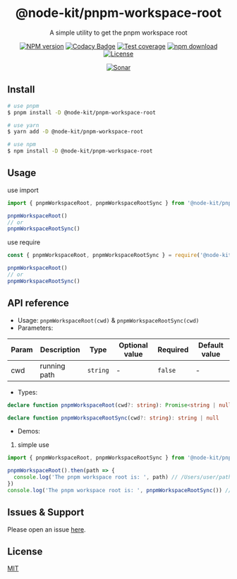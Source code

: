 <div style="text-align: center;" align="center">

# @node-kit/pnpm-workspace-root

A simple utility to get the pnpm workspace root

[![NPM version][npm-image]][npm-url]
[![Codacy Badge][codacy-image]][codacy-url]
[![Test coverage][codecov-image]][codecov-url]
[![npm download][download-image]][download-url]
[![License][license-image]][license-url]

[![Sonar][sonar-image]][sonar-url]

</div>

## Install

```bash
# use pnpm
$ pnpm install -D @node-kit/pnpm-workspace-root

# use yarn
$ yarn add -D @node-kit/pnpm-workspace-root

# use npm
$ npm install -D @node-kit/pnpm-workspace-root
```

## Usage

use import

```js
import { pnpmWorkspaceRoot, pnpmWorkspaceRootSync } from '@node-kit/pnpm-workspace-root'

pnpmWorkspaceRoot()
// or
pnpmWorkspaceRootSync()
```

use require

```js
const { pnpmWorkspaceRoot, pnpmWorkspaceRootSync } = require('@node-kit/pnpm-workspace-root')

pnpmWorkspaceRoot()
// or
pnpmWorkspaceRootSync()
```

## API reference

- Usage: `pnpmWorkspaceRoot(cwd)` & `pnpmWorkspaceRootSync(cwd)`
- Parameters:

<div class="table-prop">

| Param | Description  | Type     | Optional value | Required | Default value |
| ----- | ------------ | -------- | -------------- | -------- | ------------- |
| cwd   | running path | `string` | -              | `false`  | -             |

</div>

- Types:

```ts
declare function pnpmWorkspaceRoot(cwd?: string): Promise<string | null>

declare function pnpmWorkspaceRootSync(cwd?: string): string | null
```

- Demos:

1. simple use

```ts
import { pnpmWorkspaceRoot, pnpmWorkspaceRootSync } from '@node-kit/pnpm-workspace-root'

pnpmWorkspaceRoot().then(path => {
  console.log('The pnpm workspace root is: ', path) // /Users/user/path/of/package/root or null
})
console.log('The pnpm workspace root is: ', pnpmWorkspaceRootSync()) // /Users/user/path/of/package/root or null
```

## Issues & Support

Please open an issue [here](https://github.com/saqqdy/node-kit/issues).

## License

[MIT](LICENSE)

[npm-image]: https://img.shields.io/npm/v/@node-kit/pnpm-workspace-root.svg?style=flat-square
[npm-url]: https://npmjs.org/package/@node-kit/pnpm-workspace-root
[codacy-image]: https://app.codacy.com/project/badge/Grade/f70d4880e4ad4f40aa970eb9ee9d0696
[codacy-url]: https://www.codacy.com/gh/saqqdy/@node-kit/pnpm-workspace-root/dashboard?utm_source=github.com&utm_medium=referral&utm_content=saqqdy/@node-kit/pnpm-workspace-root&utm_campaign=Badge_Grade
[codecov-image]: https://img.shields.io/codecov/c/github/saqqdy/@node-kit/pnpm-workspace-root.svg?style=flat-square
[codecov-url]: https://codecov.io/github/saqqdy/@node-kit/pnpm-workspace-root?branch=master
[download-image]: https://img.shields.io/npm/dm/@node-kit/pnpm-workspace-root.svg?style=flat-square
[download-url]: https://npmjs.org/package/@node-kit/pnpm-workspace-root
[license-image]: https://img.shields.io/badge/License-MIT-blue.svg
[license-url]: LICENSE
[sonar-image]: https://sonarcloud.io/api/project_badges/quality_gate?project=saqqdy_node-kit
[sonar-url]: https://sonarcloud.io/dashboard?id=saqqdy_node-kit

